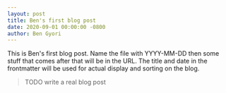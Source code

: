 ```yaml
---
layout: post
title: Ben's first blog post
date: 2020-09-01 00:00:00 -0800
author: Ben Gyori
---
```

This is Ben's first blog post. Name the file with YYYY-MM-DD then some stuff that comes after
that will be in the URL. The title and date in the frontmatter will be used for actual
display and sorting on the blog.

> TODO write a real blog post
